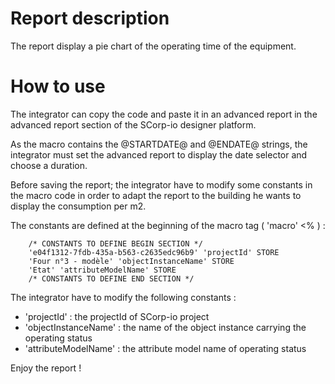 # Report description

The report display a pie chart of the operating time of the equipment.

# How to use

The integrator can copy the code and paste it in an advanced report in the advanced report section of the SCorp-io
designer platform.

As the macro contains the @STARTDATE@ and @ENDATE@ strings, the integrator must set the advanced report to display the
date selector and choose a duration.

Before saving the report; the integrator have to modify some constants in the macro code in order to adapt the report to
the building he wants to display the consumption per m2.

The constants are defined at the beginning of the macro tag ( 'macro' <% ) :

```
    /* CONSTANTS TO DEFINE BEGIN SECTION */
    'e04f1312-7fdb-435a-b563-c2635edc96b9' 'projectId' STORE
    'Four n°3 - modèle' 'objectInstanceName' STORE
    'Etat' 'attributeModelName' STORE
    /* CONSTANTS TO DEFINE END SECTION */
```

The integrator have to modify the following constants :

- 'projectId' : the projectId of SCorp-io project
- 'objectInstanceName' : the name of the object instance carrying the operating status
- 'attributeModelName' : the attribute model name of operating status

Enjoy the report !